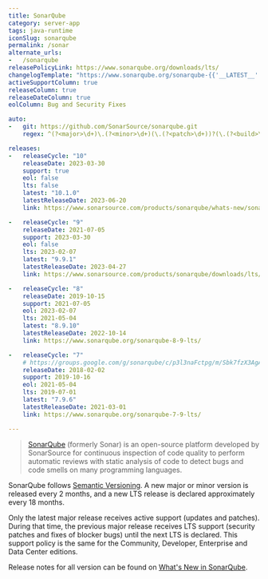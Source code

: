 ```yaml
---
title: SonarQube
category: server-app
tags: java-runtime
iconSlug: sonarqube
permalink: /sonar
alternate_urls:
-   /sonarqube
releasePolicyLink: https://www.sonarqube.org/downloads/lts/
changelogTemplate: "https://www.sonarqube.org/sonarqube-{{'__LATEST__'|split:'.'|pop|join:'-'}}/"
activeSupportColumn: true
releaseColumn: true
releaseDateColumn: true
eolColumn: Bug and Security Fixes

auto:
-   git: https://github.com/SonarSource/sonarqube.git
    regex: ^(?<major>\d+)\.(?<minor>\d+)(\.(?<patch>\d+))?(\.(?<build>\d+))?$

releases:
-   releaseCycle: "10"
    releaseDate: 2023-03-30
    support: true
    eol: false
    lts: false
    latest: "10.1.0"
    latestReleaseDate: 2023-06-20
    link: https://www.sonarsource.com/products/sonarqube/whats-new/sonarqube-10-0/

-   releaseCycle: "9"
    releaseDate: 2021-07-05
    support: 2023-03-30
    eol: false
    lts: 2023-02-07
    latest: "9.9.1"
    latestReleaseDate: 2023-04-27
    link: https://www.sonarsource.com/products/sonarqube/downloads/lts/9-9-lts/

-   releaseCycle: "8"
    releaseDate: 2019-10-15
    support: 2021-07-05
    eol: 2023-02-07
    lts: 2021-05-04
    latest: "8.9.10"
    latestReleaseDate: 2022-10-14
    link: https://www.sonarqube.org/sonarqube-8-9-lts/

-   releaseCycle: "7"
    # https://groups.google.com/g/sonarqube/c/p3l3naFctpg/m/Sbk7fzX3AgAJ
    releaseDate: 2018-02-02
    support: 2019-10-16
    eol: 2021-05-04
    lts: 2019-07-01
    latest: "7.9.6"
    latestReleaseDate: 2021-03-01
    link: https://www.sonarqube.org/sonarqube-7-9-lts/

---
```


> [SonarQube](https://www.sonarqube.org/) (formerly Sonar) is an open-source platform developed by
> SonarSource for continuous inspection of code quality to perform automatic reviews with static
> analysis of code to detect bugs and code smells on many programming languages.

SonarQube follows [Semantic Versioning](https://semver.org/). A new major or minor version is
released every 2 months, and a new LTS release is declared approximately every 18 months.

Only the latest major release receives active support (updates and patches). During that time, the
previous major release receives LTS support (security patches and fixes of blocker bugs) until the
next LTS is declared. This support policy is the same for the Community, Developer, Enterprise and
Data Center editions.

Release notes for all version can be found on [What's New in SonarQube](https://www.sonarqube.org/whats-new/).
